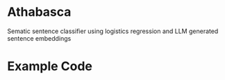 # Athabasca
Sematic sentence classifier using logistics regression and LLM generated sentence embeddings

# Example Code
